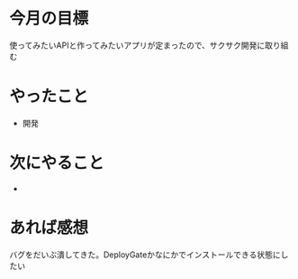 # 今月の目標
使ってみたいAPIと作ってみたいアプリが定まったので、サクサク開発に取り組む
# やったこと
* 開発
# 次にやること
* 
# あれば感想
バグをだいぶ潰してきた。DeployGateかなにかでインストールできる状態にしたい
